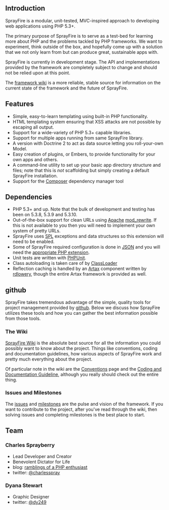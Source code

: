 
## Introduction

SprayFire is a modular, unit-tested, MVC-inspired approach to developing web applications using PHP 5.3+.

The primary purpose of SprayFire is to serve as a test-bed for learning more about PHP and the problems tackled by PHP frameworks.  We want to experiment, think outside of the box, and hopefully come up with a solution that we not only learn from but can produce great, sustainable apps with.

SprayFire is currently in development stage.  The API and implementations provided by the framework are completely subject to change and should not be relied upon at this point.

The [framework wiki](http://www.github.com/cspray/SprayFire/wiki/) is a more reliable, stable source for information on the current state of the framework and the future of SprayFire.

## Features

- Simple, easy-to-learn templating using built-in PHP functionality.
- HTML templating system ensuring that XSS attacks are not possible by escaping all output.
- Support for a wide-variety of PHP 5.3+ capable libraries.
- Support for multiple apps running from same SprayFire library.
- A version with Doctrine 2 to act as data source letting you roll-your-own Model.
- Easy creation of plugins, or Embers, to provide functionality for your own apps and others.
- A command-line utility to set up your basic app directory structure and files; note that this is *not* scaffolding but simply creating a default SprayFire installation.
- Support for the [Composer](https://github.com/composer/composer) dependency manager tool

## Dependencies

- PHP 5.3+ and up.  Note that the bulk of development and testing has been on 5.3.8, 5.3.9 and 5.3.10.
- Out-of-the-box support for clean URLs using [Apache](http://httpd.apache.org/) [mod_rewrite](http://httpd.apache.org/docs/current/mod/mod_rewrite.html).  If this is not available to you then you will need to implement your own system of pretty URLs.
- SprayFire uses [SPL](http://www.php.net/manual/en/book.spl.php) exceptions and data structures so this extension will need to be enabled.
- Some of SprayFire required  configuration is done in [JSON](http://www.json.org/) and you will need the [appropriate PHP extension](http://www.php.net/manual/en/book.json.php).
- Unit tests are written with [PHPUnit](https://github.com/sebastianbergmann/phpunit).
- Class autoloading is taken care of by [ClassLoader](http://github.com/cspray/ClassLoader)
- Reflection caching is handled by an [Artax](https://github.com/rdlowrey/Artax) component written by [rdlowery](https://github.com/rdlowrey), though the entire Artax framework is provided as well.

## github

SprayFire takes tremendous advantage of the simple, quality tools for project management provided by [github](http://www.github.com).  Below we discuss how SprayFire utilizes these tools and how you can gather the best information possible from those tools.

### The Wiki

[SprayFire Wiki](http://www.github.com/cspray/SprayFire/wiki/) is the absolute best source for all the information you could possibly want to know about the project.  Things like conventions, coding and documentation guidelines, how various aspects of SprayFire work and pretty much everything about the project.

Of particular note in the wiki are the [Conventions](http://www.github.com/cspray/SprayFire/wiki/Conventions/) page and the [Coding and Documentation Guideline](https://github.com/cspray/SprayFire/wiki/Coding-and-Documentation-Guideline), although you really should check out the entire thing.

### Issues and Milestones

The [issues](https://github.com/cspray/SprayFire/issues) and [milestones](https://github.com/cspray/SprayFire/issues/milestones) are the pulse and vision of the framework.  If you want to contribute to the project, after you've read through the wiki, then solving issues and completing milestones is the best place to start.

## Team

### Charles Sprayberry

- Lead Developer and Creator
- Benevolent Dictator for Life
- blog: [ramblings of a PHP enthusiast](http://cspray.github.com/)
- twitter: [@charlesspray](https://twitter.com/#!/charlesspray)

### Dyana Stewart

- Graphic Designer
- twitter: [@dy249](https://twitter.com/#!/Dy249)